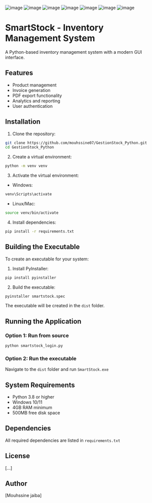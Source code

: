 
![image](https://github.com/user-attachments/assets/eb10e93a-c8b8-4d14-a7d6-983e3d8245f4)
![image](https://github.com/user-attachments/assets/94591cae-7d7d-49df-9ef1-945f2a98934f)
![image](https://github.com/user-attachments/assets/29a8a8a1-c3d4-4c1f-9c7f-e8ea2417ac97)
![image](https://github.com/user-attachments/assets/39d7caa2-ccc8-4e47-ace2-1201f08891e7)
![image](https://github.com/user-attachments/assets/a1e9d0ba-130d-44e3-a543-a25c3f868d64)
![image](https://github.com/user-attachments/assets/9ea45c93-2414-4765-8f57-faf084e51299)
![image](https://github.com/user-attachments/assets/f484d629-0ffb-455c-8d90-a39012926ee1)






# SmartStock - Inventory Management System

A Python-based inventory management system with a modern GUI interface.

## Features
- Product management
- Invoice generation
- PDF export functionality
- Analytics and reporting
- User authentication

## Installation

1. Clone the repository:
```bash
git clone https://github.com/mouhssine07/GestionStock_Python.git
cd GestionStock_Python
```

2. Create a virtual environment:
```bash
python -m venv venv
```

3. Activate the virtual environment:
- Windows:
```bash
venv\Scripts\activate
```
- Linux/Mac:
```bash
source venv/bin/activate
```

4. Install dependencies:
```bash
pip install -r requirements.txt
```

## Building the Executable

To create an executable for your system:

1. Install PyInstaller:
```bash
pip install pyinstaller
```

2. Build the executable:
```bash
pyinstaller smartstock.spec
```

The executable will be created in the `dist` folder.

## Running the Application

### Option 1: Run from source
```bash
python smartstock_login.py
```

### Option 2: Run the executable
Navigate to the `dist` folder and run `SmartStock.exe`

## System Requirements
- Python 3.8 or higher
- Windows 10/11
- 4GB RAM minimum
- 500MB free disk space

## Dependencies
All required dependencies are listed in `requirements.txt`

## License
[...]

## Author
[Mouhssine jaiba]
